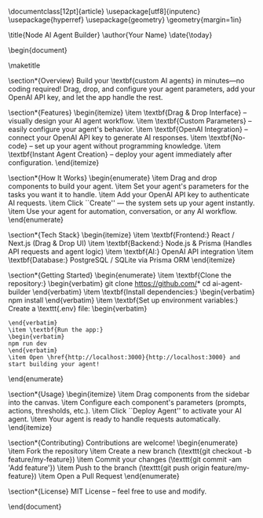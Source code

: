 \documentclass[12pt]{article}
\usepackage[utf8]{inputenc}
\usepackage{hyperref}
\usepackage{geometry}
\geometry{margin=1in}

\title{Node AI Agent Builder}
\author{Your Name}
\date{\today}

\begin{document}

\maketitle

\section*{Overview}
Build your \textbf{custom AI agents} in minutes—no coding required! Drag, drop, and configure your agent parameters, add your OpenAI API key, and let the app handle the rest.

\section*{Features}
\begin{itemize}
    \item \textbf{Drag \& Drop Interface} – visually design your AI agent workflow.
    \item \textbf{Custom Parameters} – easily configure your agent's behavior.
    \item \textbf{OpenAI Integration} – connect your OpenAI API key to generate AI responses.
    \item \textbf{No-code} – set up your agent without programming knowledge.
    \item \textbf{Instant Agent Creation} – deploy your agent immediately after configuration.
\end{itemize}

\section*{How It Works}
\begin{enumerate}
    \item Drag and drop components to build your agent.
    \item Set your agent's parameters for the tasks you want it to handle.
    \item Add your OpenAI API key to authenticate AI requests.
    \item Click ``Create'' — the system sets up your agent instantly.
    \item Use your agent for automation, conversation, or any AI workflow.
\end{enumerate}

\section*{Tech Stack}
\begin{itemize}
    \item \textbf{Frontend:} React / Next.js (Drag \& Drop UI)
    \item \textbf{Backend:} Node.js \& Prisma (Handles API requests and agent logic)
    \item \textbf{AI:} OpenAI API integration
    \item \textbf{Database:} PostgreSQL / SQLite via Prisma ORM
\end{itemize}

\section*{Getting Started}
\begin{enumerate}
    \item \textbf{Clone the repository:}
    \begin{verbatim}
    git clone https://github.com/*
    cd ai-agent-builder
    \end{verbatim}
    \item \textbf{Install dependencies:}
    \begin{verbatim}
    npm install
    \end{verbatim}
    \item \textbf{Set up environment variables:} Create a \texttt{.env} file:
    \begin{verbatim}
 
    \end{verbatim}
    \item \textbf{Run the app:}
    \begin{verbatim}
    npm run dev
    \end{verbatim}
    \item Open \href{http://localhost:3000}{http://localhost:3000} and start building your agent!
\end{enumerate}

\section*{Usage}
\begin{itemize}
    \item Drag components from the sidebar into the canvas.
    \item Configure each component's parameters (prompts, actions, thresholds, etc.).
    \item Click ``Deploy Agent'' to activate your AI agent.
    \item Your agent is ready to handle requests automatically.
\end{itemize}

\section*{Contributing}
Contributions are welcome!
\begin{enumerate}
    \item Fork the repository
    \item Create a new branch (\texttt{git checkout -b feature/my-feature})
    \item Commit your changes (\texttt{git commit -am 'Add feature'})
    \item Push to the branch (\texttt{git push origin feature/my-feature})
    \item Open a Pull Request
\end{enumerate}

\section*{License}
MIT License – feel free to use and modify.

\end{document}

